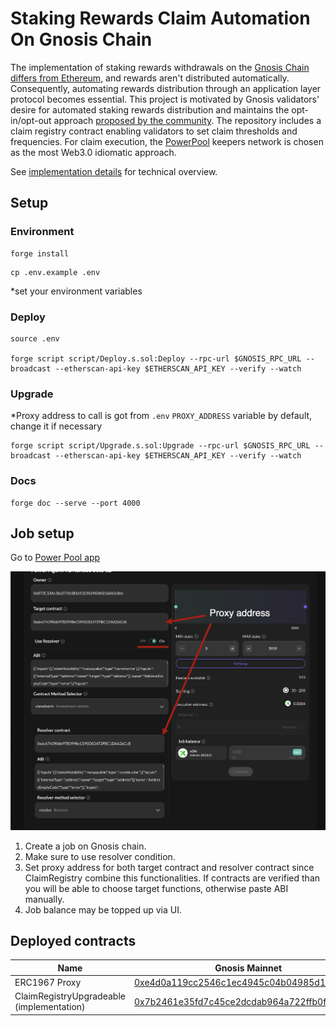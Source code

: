 # Staking Rewards Claim Automation On Gnosis Chain

The implementation of staking rewards withdrawals on the [Gnosis Chain differs from Ethereum](https://github.com/gnosischain/specs/blob/master/execution/withdrawals.md), and rewards aren't distributed automatically. Consequently, automating rewards distribution through an application layer protocol becomes essential. This project is motivated by Gnosis validators' desire for automated staking rewards distribution and maintains the opt-in/opt-out approach [proposed by the community](https://forum.gnosis.io/t/stop-autoclaim-for-gc-validators/7168). The repository includes a claim registry contract enabling validators to set claim thresholds and frequencies. For claim execution, the [PowerPool](https://powerpool-finance.ipns.dweb.link/) keepers network is chosen as the most Web3.0 idiomatic approach.

See [implementation details](./src/README.md) for technical overview.


## Setup

### Environment

```shell
forge install
```


```shell
cp .env.example .env
```
*set your environment variables


### Deploy

```shell
source .env

forge script script/Deploy.s.sol:Deploy --rpc-url $GNOSIS_RPC_URL --broadcast --etherscan-api-key $ETHERSCAN_API_KEY --verify --watch
```

### Upgrade

*Proxy address to call is got from `.env` `PROXY_ADDRESS` variable by default, change it if necessary
```shell
forge script script/Upgrade.s.sol:Upgrade --rpc-url $GNOSIS_RPC_URL --broadcast --etherscan-api-key $ETHERSCAN_API_KEY --verify --watch
```

### Docs

```shell
forge doc --serve --port 4000
```

## Job setup

Go to [Power Pool app](https://app-powerpool-finance.ipns.dweb.link/)

![alt text](image-1.png)


1. Create a job on Gnosis chain.
2. Make sure to use resolver condition.
3. Set proxy address for both target contract and resolver contract since ClaimRegistry combine this functionalities. If contracts are verified than you will be able to choose target functions, otherwise paste ABI manually.
4. Job balance may be topped up via UI.


## Deployed contracts

| Name                                   | Gnosis Mainnet                                                                       | Chiado                                     |
|----------------------------------------|--------------------------------------------------------------------------------------|--------------------------------------------|
| ERC1967 Proxy                          | [0xe4d0a119cc2546c1ec4945c04b04985d1e59cdba](https://gnosisscan.io/address/0xe4d0a119cc2546c1ec4945c04b04985d1e59cdba) | [0x28f1ba1f2Db9Aa0ca4b3B7cD9Ae327f6E872867D](https://chiadoscan.io/address/0x28f1ba1f2Db9Aa0ca4b3B7cD9Ae327f6E872867D) |
| ClaimRegistryUpgradeable (implementation) | [0x7b2461e35fd7c45ce2dcdab964a722ffb0fc483c](https://gnosisscan.io/address/0x7b2461e35fd7c45ce2dcdab964a722ffb0fc483c) | [0x630098a725042A25588B194928c43224e6fE6E82](https://chiadoscan.io/address/0x630098a725042A25588B194928c43224e6fE6E82) |


